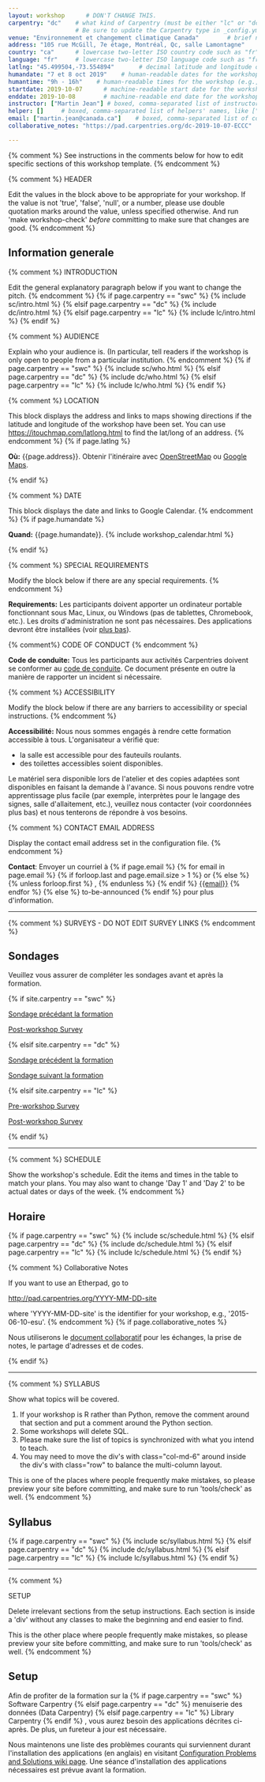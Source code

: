 ```yaml
---
layout: workshop      # DON'T CHANGE THIS.
carpentry: "dc"    # what kind of Carpentry (must be either "lc" or "dc" or "swc").
                   # Be sure to update the Carpentry type in _config.yml as well.
venue: "Environnement et changement climatique Canada"        # brief name of host site without address (e.g., "Euphoric State University")
address: "105 rue McGill, 7e étage, Montréal, Qc, salle Lamontagne"      # full street address of workshop (e.g., "Room A, 123 Forth Street, Blimingen, Euphoria")
country: "ca"      # lowercase two-letter ISO country code such as "fr" (see https://en.wikipedia.org/wiki/ISO_3166-1#Current_codes)
language: "fr"     # lowercase two-letter ISO language code such as "fr" (see https://en.wikipedia.org/wiki/List_of_ISO_639-1_codes)
latlng: "45.499504,-73.554894"       # decimal latitude and longitude of workshop venue (e.g., "41.7901128,-87.6007318" - use https://www.latlong.net/)
humandate: "7 et 8 oct 2019"    # human-readable dates for the workshop (e.g., "Feb 17-18, 2020")
humantime: "9h - 16h"    # human-readable times for the workshop (e.g., "9:00 am - 4:30 pm")
startdate: 2019-10-07      # machine-readable start date for the workshop in YYYY-MM-DD format like 2015-01-01
enddate: 2019-10-08        # machine-readable end date for the workshop in YYYY-MM-DD format like 2015-01-02
instructor: ["Martin Jean"] # boxed, comma-separated list of instructors' names as strings, like ["Kay McNulty", "Betty Jennings", "Betty Snyder"]
helper: []     # boxed, comma-separated list of helpers' names, like ["Marlyn Wescoff", "Fran Bilas", "Ruth Lichterman"]
email: ["martin.jean@canada.ca"]    # boxed, comma-separated list of contact email addresses for the host, lead instructor, or whoever else is handling questions, like ["marlyn.wescoff@example.org", "fran.bilas@example.org", "ruth.lichterman@example.org"]
collaborative_notes: "https://pad.carpentries.org/dc-2019-10-07-ECCC"             # optional: URL for the workshop collaborative notes, e.g. an Etherpad or Google Docs document

---
```


{% comment %} See instructions in the comments below for how to edit specific sections of this workshop template. {% endcomment %}

{% comment %}
HEADER

Edit the values in the block above to be appropriate for your workshop.
If the value is not 'true', 'false', 'null', or a number, please use
double quotation marks around the value, unless specified otherwise.
And run 'make workshop-check' *before* committing to make sure that changes are good.
{% endcomment %}


<h2 id="general">Information generale</h2>

{% comment %}
INTRODUCTION

Edit the general explanatory paragraph below if you want to change
the pitch.
{% endcomment %}
{% if page.carpentry == "swc" %}
{% include sc/intro.html %}
{% elsif page.carpentry == "dc" %}
{% include dc/intro.html %}
{% elsif page.carpentry == "lc" %}
{% include lc/intro.html %}
{% endif %}

{% comment %}
AUDIENCE

Explain who your audience is.  (In particular, tell readers if the
workshop is only open to people from a particular institution.
{% endcomment %}
{% if page.carpentry == "swc" %}
{% include sc/who.html %}
{% elsif page.carpentry == "dc" %}
{% include dc/who.html %}
{% elsif page.carpentry == "lc" %}
{% include lc/who.html %}
{% endif %}

{% comment %}
LOCATION

This block displays the address and links to maps showing directions
if the latitude and longitude of the workshop have been set.  You
can use https://itouchmap.com/latlong.html to find the lat/long of an
address.
{% endcomment %}
{% if page.latlng %}
<p id="where">
  <strong>Où:</strong>
  {{page.address}}.
  Obtenir l'itinéraire avec
  <a href="//www.openstreetmap.org/?mlat={{page.latlng | replace:',','&mlon='}}&zoom=16">OpenStreetMap</a>
  ou
  <a href="//maps.google.com/maps?q={{page.latlng}}">Google Maps</a>.
</p>
{% endif %}

{% comment %}
DATE

This block displays the date and links to Google Calendar.
{% endcomment %}
{% if page.humandate %}
<p id="when">
  <strong>Quand:</strong>
  {{page.humandate}}.
  {% include workshop_calendar.html %}
</p>
{% endif %}

{% comment %}
SPECIAL REQUIREMENTS

Modify the block below if there are any special requirements.
{% endcomment %}
<p id="requirements">
  <strong>Requirements:</strong> Les participants doivent apporter un ordinateur portable fonctionnant sous
  Mac, Linux, ou Windows (pas de tablettes, Chromebook, etc.). Les droits d'administration ne sont pas nécessaires.
  Des applications devront être installées (voir <a href="#setup">plus bas</a>).
</p>

{% comment%}
CODE OF CONDUCT
{% endcomment %}
<p id="code-of-conduct">
<strong>Code de conduite:</strong>  Tous les participants aux activités Carpentries doivent se conformer au <a href="https://docs.carpentries.org/topic_folders/policies/code-of-conduct.html">code de conduite</a>. Ce document présente en outre la manière de rapporter un incident si nécessaire.
</p>


{% comment %}
ACCESSIBILITY

Modify the block below if there are any barriers to accessibility or
special instructions.
{% endcomment %}
<p id="accessibility">
  <strong>Accessibilité:</strong> Nous nous sommes engagés à rendre cette formation accessible à tous.
  L'organisateur a vérifié que:
</p>
<ul>
  <li>la salle est accessible pour des fauteuils roulants.</li>
  <li>des toilettes accessibles soient disponibles.</li>
</ul>
<p>
  Le matériel sera disponible lors de l'atelier et des copies adaptées
  sont disponibles en faisant la demande à l'avance. Si nous pouvons
  rendre votre apprentissage plus facile (par exemple, interprètes
  pour le langage des signes,   salle d'allaitement, etc.), veuillez
  nous contacter (voir coordonnées plus bas)   et nous tenterons de répondre à vos besoins.
</p>

{% comment %}
CONTACT EMAIL ADDRESS

Display the contact email address set in the configuration file.
{% endcomment %}
<p id="contact">
  <strong>Contact</strong>:
  Envoyer un courriel à
  {% if page.email %}
  {% for email in page.email %}
  {% if forloop.last and page.email.size > 1 %}
  or
  {% else %}
  {% unless forloop.first %}
  ,
  {% endunless %}
  {% endif %}
  <a href='mailto:{{email}}'>{{email}}</a>
  {% endfor %}
  {% else %}
  to-be-announced
  {% endif %}
  pour plus d'information.
</p>

<hr/>

{% comment %}
SURVEYS - DO NOT EDIT SURVEY LINKS
{% endcomment %}
<h2 id="surveys">Sondages</h2>
<p>Veuillez vous assurer de compléter les sondages avant et après la formation.</p>
{% if site.carpentry == "swc" %}
<p><a href="{{ site.swc_pre_survey }}{{ site.github.project_title }}">Sondage précédant la formation</a></p>
<p><a href="{{ site.swc_post_survey }}{{ site.github.project_title }}">Post-workshop Survey</a></p>
{% elsif site.carpentry == "dc" %}
<p><a href="{{ site.dc_pre_survey }}{{ site.github.project_title }}">Sondage précédent la formation</a></p>
<p><a href="{{ site.dc_post_survey }}{{ site.github.project_title }}">Sondage suivant la formation</a></p>
{% elsif site.carpentry == "lc" %}
<p><a href="{{ site.lc_pre_survey }}{{ site.github.project_title }}">Pre-workshop Survey</a></p>
<p><a href="{{ site.lc_post_survey }}{{ site.github.project_title }}">Post-workshop Survey</a></p>
{% endif %}

<hr/>


{% comment %}
SCHEDULE

Show the workshop's schedule.  Edit the items and times in the table
to match your plans.  You may also want to change 'Day 1' and 'Day
2' to be actual dates or days of the week.
{% endcomment %}
<h2 id="schedule">Horaire</h2>

{% if page.carpentry == "swc" %}
{% include sc/schedule.html %}
{% elsif page.carpentry == "dc" %}
{% include dc/schedule.html %}
{% elsif page.carpentry == "lc" %}
{% include lc/schedule.html %}
{% endif %}

{% comment %}
Collaborative Notes

If you want to use an Etherpad, go to

http://pad.carpentries.org/YYYY-MM-DD-site

where 'YYYY-MM-DD-site' is the identifier for your workshop,
e.g., '2015-06-10-esu'.
{% endcomment %}
{% if page.collaborative_notes %}
<p id="collaborative_notes">
  Nous utiliserons le <a href="{{page.collaborative_notes}}">document collaboratif</a> pour les échanges, la prise de notes, le partage d'adresses et de codes.
  </p>
{% endif %}

<hr/>

{% comment %}
SYLLABUS

Show what topics will be covered.

1. If your workshop is R rather than Python, remove the comment
around that section and put a comment around the Python section.
2. Some workshops will delete SQL.
3. Please make sure the list of topics is synchronized with what you
intend to teach.
4. You may need to move the div's with class="col-md-6" around inside
the div's with class="row" to balance the multi-column layout.

This is one of the places where people frequently make mistakes, so
please preview your site before committing, and make sure to run
'tools/check' as well.
{% endcomment %}
<h2 id="syllabus">Syllabus</h2>

{% if page.carpentry == "swc" %}
{% include sc/syllabus.html %}
{% elsif page.carpentry == "dc" %}
{% include dc/syllabus.html %}
{% elsif page.carpentry == "lc" %}
{% include lc/syllabus.html %}
{% endif %}

<hr/>

{% comment %}

SETUP

Delete irrelevant sections from the setup instructions.  Each
section is inside a 'div' without any classes to make the beginning
and end easier to find.

This is the other place where people frequently make mistakes, so
please preview your site before committing, and make sure to run
'tools/check' as well.
{% endcomment %}

<h2 id="setup">Setup</h2>

<p>
  Afin de profiter de la formation sur la
  {% if page.carpentry == "swc" %}
  Software Carpentry
  {% elsif page.carpentry == "dc" %}
  menuiserie des données (Data Carpentry)
  {% elsif page.carpentry == "lc" %}
  Library Carpentry
  {% endif %}
  ,
  vous aurez besoin des applications décrites ci-après.
  De plus, un fureteur à jour est nécessaire.
</p>
<p>
  Nous maintenons une liste des problèmes courants qui surviennent durant l'installation des applications (en anglais) en visitant
  <a href = "{{site.swc_github}}/workshop-template/wiki/Configuration-Problems-and-Solutions">Configuration Problems and Solutions wiki page</a>. Une séance d'installation des applications nécessaires est prévue avant la formation.
</p>


